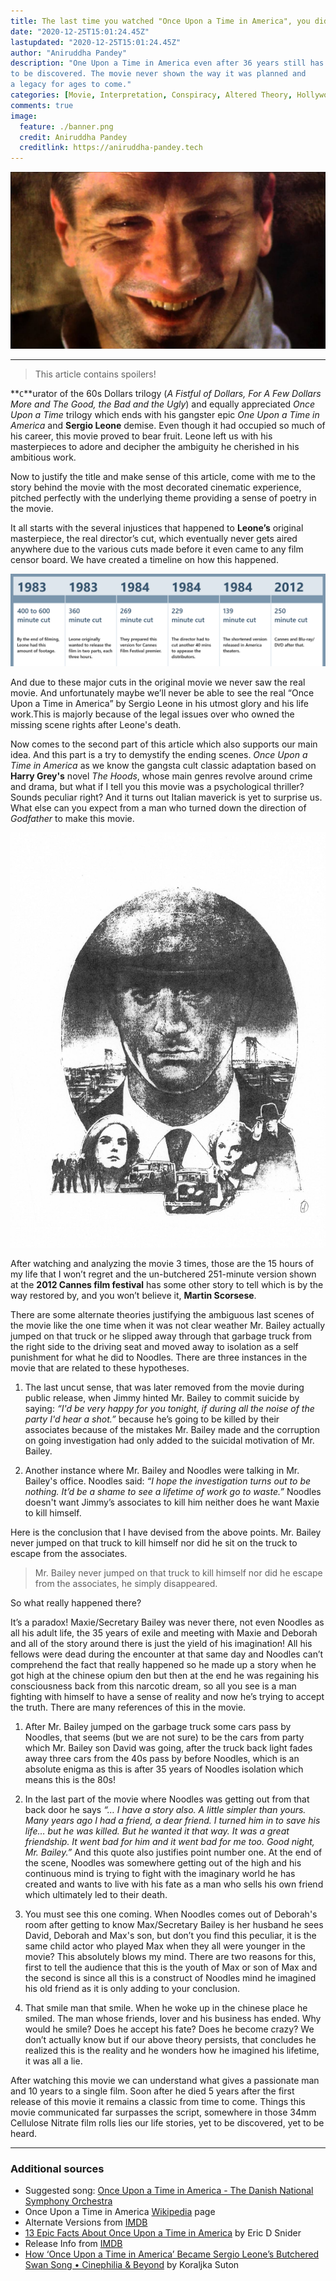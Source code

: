 ```yaml
---
title: The last time you watched "Once Upon a Time in America", you didn't!
date: "2020-12-25T15:01:24.45Z"
lastupdated: "2020-12-25T15:01:24.45Z"
author: "Aniruddha Pandey"
description: "One Upon a Time in America even after 36 years still has some mysteries around it 
to be discovered. The movie never shown the way it was planned and 
a legacy for ages to come."
categories: [Movie, Interpretation, Conspiracy, Altered Theory, Hollywood, Mystery]
comments: true
image:
  feature: ./banner.png
  credit: Aniruddha Pandey
  creditlink: https://aniruddha-pandey.tech
---
```


![Banner](./banner.png)

---
> This article contains spoilers!

**`C`**urator of the 60s Dollars trilogy (_A Fistful of Dollars, For A Few Dollars More and The Good, the Bad and the Ugly_) and equally appreciated _Once Upon a Time_ trilogy which ends with his gangster epic _One Upon a Time in America_ and **Sergio Leone** demise. Even though it had occupied so much of his career, this movie proved to bear fruit. Leone left us with his masterpieces to adore and decipher the ambiguity he cherished in his ambitious work.

Now to justify the title and make sense of this article, come with me to the story behind the movie with the    most decorated cinematic experience, pitched perfectly with the underlying theme providing a sense of poetry in the movie. 

It all starts with the several injustices that happened to **Leone’s** original masterpiece, the real director’s cut, which eventually never gets aired anywhere due to the various cuts made before it even came to any film censor board. We have created a timeline on how this happened.

![Timeline](./timeline.png)

And due to these major cuts in the original movie we never saw the real movie. And unfortunately maybe we’ll never be able to see the real “Once Upon a Time in America” by Sergio Leone in his utmost glory and his life work.This is majorly because of the legal issues over who owned the missing scene rights after Leone's death.

Now comes to the second part of this article which also supports our main idea. And this part is a try to demystify the ending scenes. _Once Upon a Time in America_ as we know the gangsta cult classic adaptation based on **Harry Grey's** novel _The Hoods_, whose main genres revolve around crime and drama, but what if I tell you this movie was a psychological thriller? Sounds peculiar right?
And it turns out Italian maverick is yet to surprise us. What else can you expect from a man who turned down the direction of _Godfather_ to make this movie.

![Once Upon a Time in America](./onceuponatime.jpg)

After watching and analyzing the movie 3 times, those are the 15 hours of my life that I won’t regret and the un-butchered 251-minute version shown at the **2012 Cannes film festival** has some other story to tell which is by the way restored by, and you won’t believe it, **Martin Scorsese**.

There are some alternate theories justifying the ambiguous last scenes of the movie like the one time when it was not clear weather Mr. Bailey actually jumped on that truck or he slipped away through that garbage truck from the right side to the driving seat and moved away to isolation as a self punishment for what he did to Noodles. There are three instances in the movie that are related to these hypotheses.

1. The last uncut sense, that was later removed from the movie during public release, when Jimmy hinted Mr. Bailey to commit suicide by saying: _“I'd be very happy for you tonight, if during all the noise of the party I'd hear a shot.”_ because he’s going to be killed by their associates because of the mistakes Mr. Bailey made and the corruption on going investigation had only added to the suicidal motivation of Mr. Bailey.

2. Another instance where Mr. Bailey and Noodles were talking in Mr. Bailey's office. Noodles said: _“I hope the investigation turns out to be nothing. It’d be a shame to see a lifetime of work go to waste.”_ Noodles doesn't want Jimmy’s associates to kill him neither does he want Maxie to kill himself.

Here is the conclusion that I have devised from the above points. Mr. Bailey never jumped on that truck to kill himself nor did he sit on the truck to escape from the associates.

> Mr. Bailey never jumped on that truck to kill himself nor did he escape from the associates, he simply disappeared.

So what really happened there?

It’s a paradox! Maxie/Secretary Bailey was never there, not even Noodles as all his adult life, the 35 years of exile and meeting with Maxie and Deborah and all of the story around there is just the yield of his imagination! All his fellows were dead during the encounter at that same day and Noodles can’t comprehend the fact that really happened so he made up a story when he got high at the chinese opium den but then at the end he was regaining his consciousness back from this narcotic dream, so all you see is a man fighting with himself to have a sense of reality and now he’s trying to accept the truth. There are many references of this in the movie.

1. After Mr. Bailey jumped on the garbage truck some cars pass by Noodles, that seems (but we are not sure) to be the cars from party which Mr. Bailey son David was going, after the truck back light fades away three cars from the 40s pass by before Noodles, which is an absolute enigma as this is after 35 years of Noodles isolation which means this is the 80s!

2. In the last part of the movie where Noodles was getting out from that back door he says _“… I have a story also. A little simpler than yours. Many years ago I had a friend, a dear friend. I turned him in to save his life… but he was killed. But he wanted it that way. It was a great friendship. It went bad for him and it went bad for me too. Good night, Mr. Bailey.”_ And this quote also justifies point number one. At the end of the scene, Noodles was somewhere getting out of the high and his continuous mind is trying to fight with the imaginary world he has created and wants to live with his fate as a man who sells his own friend which ultimately led to their death.

3. You must see this one coming. When Noodles comes out of Deborah's room after getting to know Max/Secretary Bailey is her husband he sees David, Deborah and Max's son, but don’t you find this peculiar, it is the same child actor who played Max when they all were younger in the movie? This absolutely blows my mind. There are two reasons for this, first to tell the audience that this is the youth of Max or son of Max and the second is since all this is a construct of Noodles mind he imagined his old friend as it is only adding to your conclusion.

4. That smile man that smile. When he woke up in the chinese place he smiled. The man whose friends, lover and his business has ended. Why would he smile? Does he accept his fate? Does he become crazy? We don’t actually know but if our above theory persists, that concludes he realized this is the reality and he wonders how he imagined his lifetime, it was all a lie.

After watching this movie we can understand what gives a passionate man and 10 years to a single film. Soon after he died 5 years after the first release of this movie it remains a classic from time to come. Things this movie communicated far surpasses the script, somewhere in those 34mm Cellulose Nitrate film rolls lies our life stories, yet to be discovered, yet to be heard.

---
### Additional sources

- Suggested song: [Once Upon a Time in America - The Danish National Symphony Orchestra](https://youtu.be/yRDDflQlvgc)
- Once Upon a Time in America [Wikipedia](https://en.wikipedia.org/wiki/Once_Upon_a_Time_in_America) page
- Alternate Versions from [IMDB](https://www.imdb.com/title/tt0087843/alternateversions)
- [13 Epic Facts About Once Upon a Time in America](https://www.mentalfloss.com/article/70066/13-epic-facts-about-once-upon-time-america) by Eric D Snider
- Release Info from [IMDB](https://www.imdb.com/title/tt0087843/releaseinfo)
- [How ‘Once Upon a Time in America’ Became Sergio Leone’s Butchered Swan Song • Cinephilia & Beyond](https://cinephiliabeyond.org/once-upon-a-time-in-america/) by Koraljka Suton